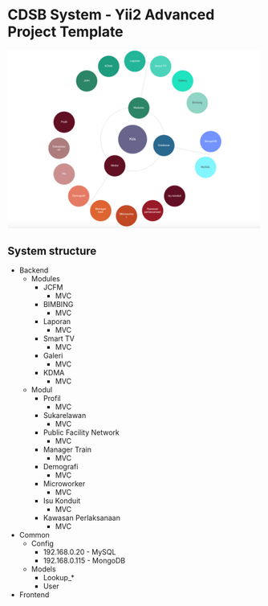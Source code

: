 CDSB System - Yii2 Advanced Project Template
=======================================


![Image of KDS](kds.png)

## System structure

* Backend
	* Modules
		* JCFM
			* MVC
		* BIMBING
			* MVC
		* Laporan
			* MVC
		* Smart TV
			* MVC
		* Galeri
			* MVC
		* KDMA
			* MVC
	* Modul
		* Profil
			* MVC
		* Sukarelawan
			* MVC
		* Public Facility Network
			* MVC
		* Manager Train
			* MVC
		* Demografi
			* MVC
		* Microworker
			* MVC
		* Isu Konduit
			* MVC
		* Kawasan Perlaksanaan
			* MVC
* Common
	* Config
		* 192.168.0.20 - MySQL
		* 192.168.0.115 - MongoDB
	* Models
		* Lookup_*
		* User
* Frontend
